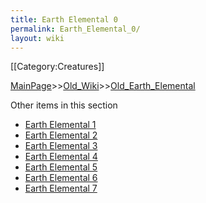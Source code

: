 ```yaml
---
title: Earth Elemental 0
permalink: Earth_Elemental_0/
layout: wiki
---
```

[[Category:Creatures]]

[MainPage](/keeperrl_wiki/ "wikilink")>>[Old_Wiki](/keeperrl_wiki/Old_Wiki "wikilink")>>[Old_Earth_Elemental](/keeperrl_wiki/Old_Earth_Elemental "wikilink")

Other items in this section
-    [Earth Elemental 1](/keeperrl_wiki/Earth_Elemental_1 "wikilink")
-    [Earth Elemental 2](/keeperrl_wiki/Earth_Elemental_2 "wikilink")
-    [Earth Elemental 3](/keeperrl_wiki/Earth_Elemental_3 "wikilink")
-    [Earth Elemental 4](/keeperrl_wiki/Earth_Elemental_4 "wikilink")
-    [Earth Elemental 5](/keeperrl_wiki/Earth_Elemental_5 "wikilink")
-    [Earth Elemental 6](/keeperrl_wiki/Earth_Elemental_6 "wikilink")
-    [Earth Elemental 7](/keeperrl_wiki/Earth_Elemental_7 "wikilink")

